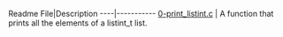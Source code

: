 Readme
File|Description
----|-----------
[0-print_listint.c](./0-print_listint.c) | A function that prints all the elements of a listint_t list.
